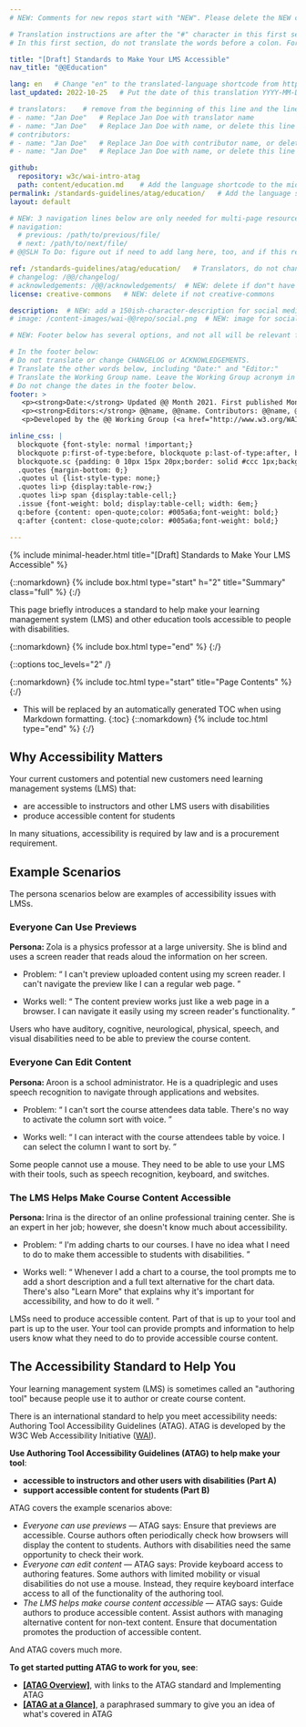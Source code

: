 ```yaml
---
# NEW: Comments for new repos start with "NEW". Please delete the NEW comments. Leave the other comments for translators. Also, search for @@s to replace. For multi-page resources and other frontmatter info, see: https://wai-website-theme.netlify.app/writing/frontmatter/

# Translation instructions are after the "#" character in this first section. They are comments that do not show up in the web page. You do not need to translate the instructions after #.
# In this first section, do not translate the words before a colon. For example, do not translate "title:". Do translate the text after "title:".

title: "[Draft] Standards to Make Your LMS Accessible"
nav_title: "@@Education"

lang: en   # Change "en" to the translated-language shortcode from https://www.iana.org/assignments/language-subtag-registry/language-subtag-registry
last_updated: 2022-10-25   # Put the date of this translation YYYY-MM-DD (with month in the middle)

# translators:    # remove from the beginning of this line and the lines below: "# " (the hash sign and the space)
# - name: "Jan Doe"   # Replace Jan Doe with translator name
# - name: "Jan Doe"   # Replace Jan Doe with name, or delete this line if not multiple translators
# contributors:
# - name: "Jan Doe"   # Replace Jan Doe with contributor name, or delete this line if none
# - name: "Jan Doe"   # Replace Jan Doe with name, or delete this line if not multiple contributors

github:
  repository: w3c/wai-intro-atag
  path: content/education.md    # Add the language shortcode to the middle of the filename, for example: content/index.fr.md
permalink: /standards-guidelines/atag/education/   # Add the language shortcode to the end, with no slash at end, for example: /link/to/page/fr
layout: default

# NEW: 3 navigation lines below are only needed for multi-page resources where you have previous and next at the bottom. If so, un-comment them; otherwise delete these lines.
# navigation:
  # previous: /path/to/previous/file/
  # next: /path/to/next/file/
# @@SLH To Do: figure out if need to add lang here, too, and if this replaces "order" from older resources?

ref: /standards-guidelines/atag/education/   # Translators, do not change this
# changelog: /@@/changelog/ 
# acknowledgements: /@@/acknowledgements/  # NEW: delete if don"t have a separate acknowledgements page. And delete it in the footer below.
license: creative-commons   # NEW: delete if not creative-commons

description:  # NEW: add a 150ish-character-description for social media   # translate the description
# image: /content-images/wai-@@repo/social.png  # NEW: image for social media

# NEW: Footer below has several options, and not all will be relevant for specific pages. (Ask Shawn if questions.)

# In the footer below:
# Do not translate or change CHANGELOG or ACKNOWLEDGEMENTS.
# Translate the other words below, including "Date:" and "Editor:"
# Translate the Working Group name. Leave the Working Group acronym in English.
# Do not change the dates in the footer below.
footer: >
   <p><strong>Date:</strong> Updated @@ Month 2021. First published Month 20@@. CHANGELOG.</p>
   <p><strong>Editors:</strong> @@name, @@name. Contributors: @@name, @@name, and <a href="https://www.w3.org/groups/wg/@@wg/participants">participants of the @@WG</a>. ACKNOWLEDGEMENTS lists contributors and credits.</p>
   <p>Developed by the @@ Working Group (<a href="http://www.w3.org/WAI/@@/">@@WG</a>). Developed as part of the <a href="https://www.w3.org/WAI/@@/">WAI-@@ project</a>, @@co-funded by the European Commission.</p>

inline_css: |
  blockquote {font-style: normal !important;}
  blockquote p:first-of-type:before, blockquote p:last-of-type:after, blockquote dl:last-of-type:after {content: '' !important;margin-left: 0 !important;}
  blockquote.sc {padding: 0 10px 15px 20px;border: solid #ccc 1px;background: #f0f0f0;color: #000; margin: 0;}
  .quotes {margin-bottom: 0;}
  .quotes ul {list-style-type: none;}
  .quotes li>p {display:table-row;}
  .quotes li>p span {display:table-cell;}
  .issue {font-weight: bold; display:table-cell; width: 6em;}
  q:before {content: open-quote;color: #005a6a;font-weight: bold;}
  q:after {content: close-quote;color: #005a6a;font-weight: bold;}

---
```


{% include minimal-header.html
   title="[Draft] Standards to Make Your LMS Accessible"
%}

{::nomarkdown}
{% include box.html type="start" h="2" title="Summary" class="full" %}
{:/}

This page briefly introduces a standard to help make your learning management system (LMS) and other education tools accessible to people with disabilities.

{::nomarkdown}
{% include box.html type="end" %}
{:/}

{::options toc_levels="2" /}

{::nomarkdown}
{% include toc.html type="start" title="Page Contents" %}
{:/}

- This will be replaced by an automatically generated TOC when using Markdown formatting.
{:toc}
{::nomarkdown}
{% include toc.html type="end" %}
{:/}

## Why Accessibility Matters

Your current customers and potential new customers need learning management systems (LMS) that:

* are accessible to instructors and other LMS users with disabilities
* produce accessible content for students

In many situations, accessibility is required by law and is a procurement requirement.

## Example Scenarios

The persona scenarios below are examples of accessibility issues with LMSs.

### Everyone Can Use Previews

<p class="persona"><strong>Persona: </strong>
 Zola is a physics professor at a large university. She is blind and uses a screen reader that reads aloud the information on her screen.
</p>
<div class="quotes">
  <ul>
    <li>
      <p><span class="issue">Problem: </span><span><q>
        I can't preview uploaded content using my screen reader. I can't navigate the preview like I can a regular web page.
      </q></span></p>
    </li>
    <li>
      <p><span class="issue">Works well: </span><span><q>
        The content preview works just like a web page in a browser. I can navigate it easily using my screen reader's functionality.
      </q></span></p>
    </li>
  </ul>
</div>

Users who have auditory, cognitive, neurological, physical, speech, and visual disabilities need to be able to preview the course content.

### Everyone Can Edit Content

<p class="persona"><strong>Persona: </strong>
  Aroon is a school administrator. He is a quadriplegic and uses speech recognition to navigate through applications and websites.
  </p>

<div class="quotes">
  <ul>
    <li>
      <p><span class="issue">Problem: </span><span><q>
        I can't sort the course attendees data table. There's no way to activate the column sort with voice.
      </q></span></p>
    </li>
    <li>
      <p><span class="issue">Works well: </span><span><q>
        I can interact with the course attendees table by voice. I can select the column I want to sort by.
      </q></span></p>
    </li>
  </ul>
</div>

Some people cannot use a mouse. They need to be able to use your LMS with their tools, such as speech recognition, keyboard, and switches. 

### The LMS Helps Make Course Content Accessible

<p class="persona"><strong>Persona: </strong>
  Irina is the director of an online professional training center. She is an expert in her job; however, she doesn't know much about accessibility.
</p>
<div class="quotes">
  <ul>
    <li>
      <p><span class="issue">Problem: </span><span><q>
        I'm adding charts to our courses. I have no idea what I need to do to make them accessible to students with disabilities.
      </q></span></p>
    </li>
    <li>
      <p><span class="issue">Works well: </span><span><q>
        Whenever I add a chart to a course, the tool prompts me to add a short description and a full text alternative for the chart data. There's also "Learn More" that explains why it's important for accessibility, and how to do it well.
</q></span></p>
    </li>
  </ul>
</div>

LMSs need to produce accessible content. Part of that is up to your tool and part is up to the user. Your tool can provide prompts and information to help users know what they need to do to provide accessible course content.

## The Accessibility Standard to Help You

Your learning management system (LMS) is sometimes called an "authoring tool" because people use it to author or create course content.

There is an international standard to help you meet accessibility needs: Authoring Tool Accessibility Guidelines (ATAG). ATAG is developed by the W3C Web Accessibility Initiative ([WAI](/WAI/)).

**Use Authoring Tool Accessibility Guidelines (ATAG) to help make your tool**:

* **accessible to instructors and other users with disabilities (Part A)**
* **support accessible content for students (Part B)**

ATAG covers the example scenarios above:

* _Everyone can use previews_ &mdash; ATAG says: Ensure that previews are accessible. Course authors often periodically check how browsers will display the content to students. Authors with disabilities need the same opportunity to check their work.
* _Everyone can edit content_ &mdash; ATAG says: Provide keyboard access to authoring features. Some authors with limited mobility or visual disabilities do not use a mouse. Instead, they require keyboard interface access to all of the functionality of the authoring tool.
* _The LMS helps make course content accessible_ &mdash; ATAG says: Guide authors to produce accessible content. Assist authors with managing alternative content for non-text content. Ensure that documentation promotes the production of accessible content.

And ATAG covers much more.

**To get started putting ATAG to work for you, see**:

* **[[ATAG Overview]](/standards-guidelines/atag/)**, with links to the ATAG standard and Implementing ATAG
* **[[ATAG at a Glance]](/standards-guidelines/atag/glance/)**, a paraphrased summary to give you an idea of what's covered in ATAG
